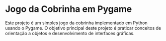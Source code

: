 # Jogo da Cobrinha em Pygame

Este projeto é um simples jogo da cobrinha implementado em Python usando o Pygame. O objetivo principal deste projeto é praticar conceitos de orientação a objetos e desenvolvimento de interfaces gráficas.
